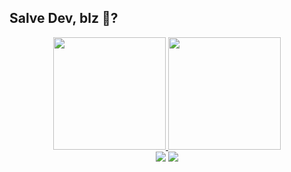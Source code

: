 ## Salve Dev, blz 🤙?

<div align="center">
  <a href="https://github.com/AmauryPJr">
  <img height="180em" src="https://github-readme-stats.vercel.app/api?username=AmauryPJr&show_icons=true&theme=highcontrast&include_all_commits=true&count_private=true"/>
  <img height="180em" src="https://github-readme-stats.vercel.app/api/top-langs/?username=AmauryPJr&layout=compact&langs_count=7&theme=highcontrast"/>
</div>
  
<div align="center"> 
  <a href="https://www.linkedin.com/in/amaury-pereira-jr" target="_blank"><img src="https://img.shields.io/badge/-LinkedIn-%230077B5?style=for-the-badge&logo=linkedin&logoColor=white" target="_blank"></a>  
  <a href = "mailto:amauryacdcjr@gmail.com"><img src="https://img.shields.io/badge/Gmail-D14836?style=for-the-badge&logo=gmail&logoColor=white" target="_blank"></a>
</div>
